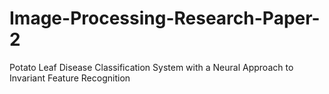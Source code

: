 # Image-Processing-Research-Paper-2
Potato Leaf Disease Classification System with a Neural Approach to Invariant Feature Recognition
